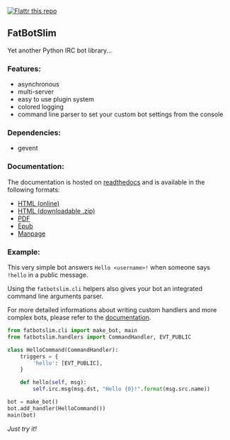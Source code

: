 [![Flattr this repo](http://api.flattr.com/button/flattr-badge-large.png)](https://flattr.com/submit/auto?user_id=mattoufoutu&url=https://github.com/mattoufoutu/fatbotslim&title=fatbotslim&language=&tags=github&category=software)

## FatBotSlim

Yet another Python IRC bot library...

### Features:

- asynchronous
- multi-server
- easy to use plugin system
- colored logging
- command line parser to set your custom bot settings from the console

### Dependencies:

- gevent

### Documentation:

The documentation is hosted on [readthedocs](http://readthedocs.org) and is available
in the following formats:

- [HTML (online)](http:/fatbotslim.rtfd.org)
- [HTML (downloadable .zip)](https://media.readthedocs.org/htmlzip/fatbotslim/latest/fatbotslim.zip)
- [PDF](https://media.readthedocs.org/pdf/fatbotslim/latest/fatbotslim.pdf)
- [Epub](https://media.readthedocs.org/epub/fatbotslim/latest/fatbotslim.epub)
- [Manpage](https://media.readthedocs.org/man/fatbotslim/latest/fatbotslim.1)

### Example:

This very simple bot answers `Hello <username>!` when someone says `!hello` in a
public message.

Using the `fatbotslim.cli` helpers also gives your bot an integrated command line
arguments parser.

For more detailed informations about writing custom handlers and more complex bots,
please refer to the [documentation](http://fatbotslim.rtfd.org).

```python
from fatbotslim.cli import make_bot, main
from fatbotslim.handlers import CommandHandler, EVT_PUBLIC

class HelloCommand(CommandHandler):
    triggers = {
        'hello': [EVT_PUBLIC],
    }

    def hello(self, msg):
        self.irc.msg(msg.dst, "Hello {0}!".format(msg.src.name))

bot = make_bot()
bot.add_handler(HelloCommand())
main(bot)
```

*Just try it!*
